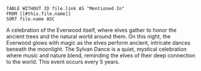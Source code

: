 ```dataview
TABLE WITHOUT ID file.link AS "Mentioned In"
FROM [[#this.file.name]]
SORT file.name ASC
```

A celebration of the Everwood itself, where elves gather to honor the ancient trees and the natural world around them. On this night, the Everwood glows with magic as the elves perform ancient, intricate dances beneath the moonlight. The Sylvan Dance is a quiet, mystical celebration where music and nature blend, reminding the elves of their deep connection to the world. This event occurs every 5 years. 